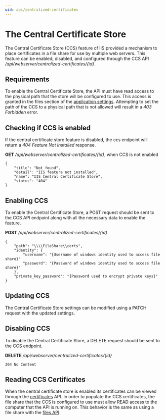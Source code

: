 ```yaml
---
uid: api/centralized-certificates
---
```


# The Central Certificate Store

The Central Certificate Store (CCS) feature of IIS provided a mechanism to place certificates in a file share for use by multiple web servers. This feature can be enabled, disabled, and configured through the CCS API _/api/webserver/centralized-certificates/{id}_.

## Requirements

To enable the Central Certificate Store, the API must have read access to the physical path that the store will be configured to use. This access is granted in the files section of the [application settings](../configuration/appsettings.json.md#files). Attempting to set the path of the CCS to a physical path that is not allowed will result in a _403 Forbidden_ error.

## Checking if CCS is enabled

If the central certificate store feature is disabled, the ccs endpoint will return a _404 Feature Not Installed_ response.

**GET** _/api/webserver/centralized-certificates/{id}_, when CCS is not enabled

```
{
    "title": "Not found",
    "detail": "IIS feature not installed",
    "name": "IIS Central Certificate Store",
    "status": "404"
}
```

## Enabling CCS

To enable the Central Certificate Store, a POST request should be sent to the CCS API endpoint along with all the necessary data to enable the feature.

**POST** _/api/webserver/centralized-certificates/{id}_

```
{
    "path": "\\\\FileShare\\certs",
    "identity": {
        "username": "{Username of windows identity used to access file share}"
        "password": "{Password of windows identity used to access file share}"
    },
    "private_key_password": "{Password used to encrypt private keys}"
}
```

## Updating CCS

The Central Certificate Store settings can be modified using a PATCH request with the updated settings.

## Disabling CCS

To disable the Central Certificate Store, a DELETE request should be sent to the CCS endpoint.

**DELETE** _/api/webserver/centralized-certificates/{id}_

`
204 No Content
`

## Reading CCS Certificates

When the central certificate store is enabled its certificates can be viewed through the [certificates](certificates.md) API. In order to populate the CCS certificates, the file share that the CCS is configured to use must allow READ access to the computer that the API is running on. This behavior is the same as using a file share with the [files API](files.md#using-file-shares). 